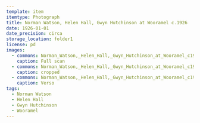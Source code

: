 ```yaml
---
template: item
itemtype: Photograph
title: Norman Watson, Helen Hall, Gwyn Hutchinson at Wooramel c.1926
date: 1926-01-01
date_precision: circa
storage_location: folder1
license: pd
images:
  - commons: Norman_Watson,_Helen_Hall,_Gwyn_Hutchinson_at_Wooramel_c1926.png
    caption: Full scan
  - commons: Norman_Watson,_Helen_Hall,_Gwyn_Hutchinson_at_Wooramel_c1926_(cropped).png
    caption: cropped
  - commons: Norman_Watson,_Helen_Hall,_Gwyn_Hutchinson_at_Wooramel_c1926_(back).png
    caption: Verso
tags:
  - Norman Watson
  - Helen Hall
  - Gwyn Hutchinson
  - Wooramel
---
```

